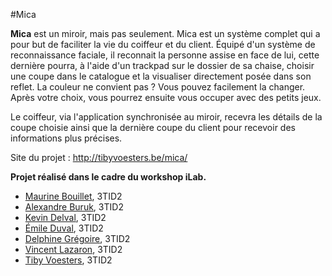 #Mica



**Mica** est un miroir, mais pas seulement. Mica est un système complet qui a pour but de faciliter la vie du coiffeur et du client. 
Équipé d'un système de reconnaissance faciale, il reconnait la personne assise en face de lui, cette dernière pourra, 
à l'aide d'un trackpad sur le dossier de sa chaise, choisir une coupe dans le catalogue et la visualiser directement posée dans son reflet. 
La couleur ne convient pas ? Vous pouvez facilement la changer. Après votre choix, vous pourrez ensuite vous occuper avec des petits jeux. 

Le coiffeur, via l'application synchronisée au miroir, recevra les détails de la coupe choisie ainsi que la dernière coupe du client pour recevoir des informations plus précises.

Site du projet : http://tibyvoesters.be/mica/

**Projet réalisé dans le cadre du workshop iLab.**

- [Maurine Bouillet](https://twitter.com/maurine_bee), 3TID2
- [Alexandre Buruk](https://twitter.com/devonab), 3TID2
- [Kevin Delval](https://twitter.com/gotabird), 3TID2
- [Émile Duval](https://twitter.com/Emile_D_), 3TID2
- [Delphine Grégoire](https://twitter.com/DelphineGT), 3TID2
- [Vincent Lazaron](https://twitter.com/LazaronV), 3TID2
- [Tiby Voesters](https://twitter.com/TibyOctet), 3TID2
